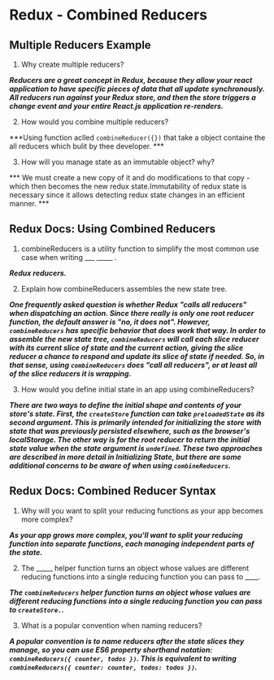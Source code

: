 # Redux - Combined Reducers

## Multiple Reducers Example

1. Why create multiple reducers?

***Reducers are a great concept in Redux, because they allow your react application to have specific pieces of data that all update synchronously.  All reducers run against your Redux store, and then the store triggers a change event and your entire React.js application re-renders.***

2. How would you combine multiple reducers?

***Using function aclled ```combineReducer({})``` that take a object containe the all reducers which bulit by thee developer. ***

3. How will you manage state as an immutable object? why?

*** We must create a new copy of it and do modifications to that copy - which then becomes the new redux state.Immutability of redux state is necessary since it allows detecting redux state changes in an efficient manner. ***

## Redux Docs: Using Combined Reducers

1. combineReducers is a utility function to simplify the most common use case when writing ___ _____ .

***Redux reducers.***

2. Explain how combineReducers assembles the new state tree.

***One frequently asked question is whether Redux "calls all reducers" when dispatching an action. Since there really is only one root reducer function, the default answer is "no, it does not". However, ```combineReducers``` has specific behavior that does work that way. In order to assemble the new state tree, ```combineReducers``` will call each slice reducer with its current slice of state and the current action, giving the slice reducer a chance to respond and update its slice of state if needed. So, in that sense, using ```combineReducers``` does "call all reducers", or at least all of the slice reducers it is wrapping.***

3. How would you define initial state in an app using combineReducers?

***There are two ways to define the initial shape and contents of your store's state. First, the ```createStore``` function can take ```preloadedState``` as its second argument. This is primarily intended for initializing the store with state that was previously persisted elsewhere, such as the browser's localStorage. The other way is for the root reducer to return the initial state value when the state argument is ```undefined```. These two approaches are described in more detail in Initializing State, but there are some additional concerns to be aware of when using ```combineReducers```.***

## Redux Docs: Combined Reducer Syntax

1. Why will you want to split your reducing functions as your app becomes more complex?

***As your app grows more complex, you'll want to split your reducing function into separate functions, each managing independent parts of the state.***

2. The _____ helper function turns an object whose values are different reducing functions into a single reducing function you can pass to ____.

***The ```combineReducers``` helper function turns an object whose values are different reducing functions into a single reducing function you can pass to ```createStore.```.***

3. What is a popular convention when naming reducers?

***A popular convention is to name reducers after the state slices they manage, so you can use ES6 property shorthand notation: ```combineReducers({ counter, todos })```. This is equivalent to writing ```combineReducers({ counter: counter, todos: todos })```.***